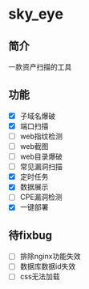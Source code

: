 # sky_eye

## 简介
一款资产扫描的工具

## 功能
* [x] 子域名爆破
* [x] 端口扫描
* [ ] web指纹检测
* [ ] web截图
* [ ] web目录爆破
* [ ] 常见漏洞扫描
* [x] 定时任务
* [x] 数据展示
* [ ] CPE漏洞检测
* [x] 一键部署

## 待fixbug
* [ ] 排除nginx功能失效
* [ ] 数据库数据id失效
* [ ] css无法加载
